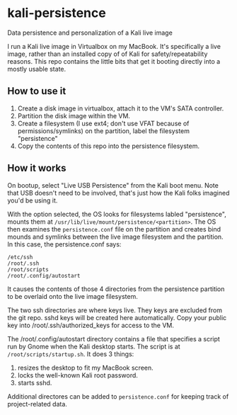 # kali-persistence
Data persistence and personalization of a Kali live image

I run a Kali live image in Virtualbox on my MacBook. It's specifically a live image, rather than an installed copy of of Kali for safety/repeatability reasons. This repo contains the little bits that get it booting directly into a mostly usable state.

## How to use it
1) Create a disk image in virtualbox, attach it to the VM's SATA controller.
2) Partition the disk image within the VM.
3) Create a filesystem (I use ext4; don't use VFAT because of permissions/symlinks) on the partition, label the filesystem "persistence"
4) Copy the contents of this repo into the persistence filesystem.

## How it works
On bootup, select "Live USB Persistence" from the Kali boot menu. Note that USB doesn't need to be involved, that's just how the Kali folks imagined you'd be using it.

With the option selected, the OS looks for filesystems labled "persistence", mounts them at `/usr/lib/live/mount/persistence/<partition>`. The OS then examines the `persistence.conf` file on the partition and creates bind mounds and symlinks between the live image filesystem and the partition. In this case, the persistence.conf says:
```
/etc/ssh
/root/.ssh
/root/scripts
/root/.config/autostart
```
It causes the contents of those 4 directories from the persistence partition to be overlaid onto the live image filesystem.

The two ssh directories are where keys live. They keys are excluded from the git repo. sshd keys will be created here automatically. Copy your public key into /root/.ssh/authorized_keys for access to the VM.

The /root/.config/autostart directory contains a file that specifies a script run by Gnome when the Kali desktop starts. The script is at `/root/scripts/startup.sh`. It does 3 things:
1) resizes the desktop to fit my MacBook screen.
2) locks the well-known Kali root password.
3) starts sshd.

Additional directores can be added to `persistence.conf` for keeping track of project-related data.
